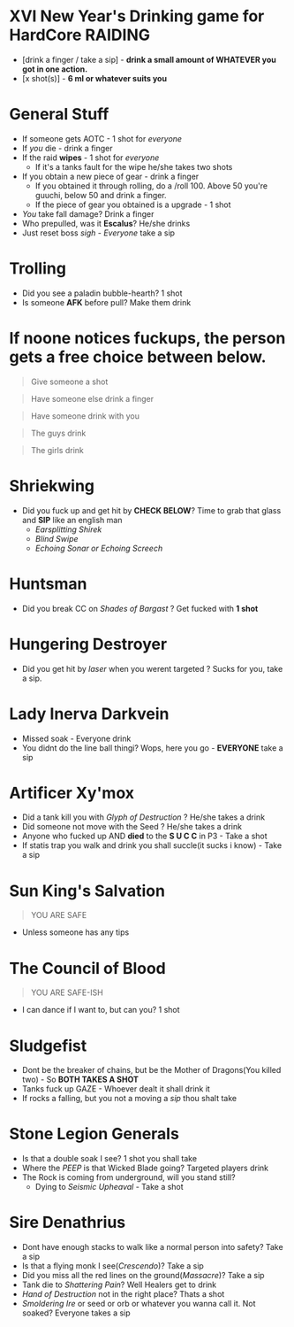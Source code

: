 # XVI New Year's Drinking game for HardCore RAIDING
* [drink a finger / take a sip] - **drink a small amount of WHATEVER you got in one action.**
* [x shot(s)] - **6 ml or whatever suits you**

# General Stuff
* If someone gets AOTC - 1 shot for *everyone*
* If *you* die - drink a finger
* If the raid **wipes** - 1 shot for *everyone*
  * If it's a tanks fault for the wipe he/she takes two shots
* If you obtain a new piece of gear - drink a finger
  * If you obtained it through rolling, do a /roll 100. Above 50 you're guuchi, below 50 and drink a finger.
  * If the piece of gear you obtained is a upgrade - 1 shot
* *You* take fall damage? Drink a finger
* Who prepulled, was it **Escalus**? He/she drinks
* Just reset boss *sigh* - *Everyone* take a sip

# Trolling
* Did you see a paladin bubble-hearth? 1 shot
* Is someone **AFK** before pull? Make them drink

# If noone notices fuckups, the person gets a free choice between below.
> Give someone a shot

> Have someone else drink a finger

> Have someone drink with you

> The guys drink

> The girls drink

# Shriekwing
* Did you fuck up and get hit by **CHECK BELOW**? Time to grab that glass and **SIP** like an english man
  * *Earsplitting Shirek*
  * *Blind Swipe*
  * *Echoing Sonar or Echoing Screech*
  
# Huntsman
* Did you break CC on *Shades of Bargast* ? Get fucked with **1 shot**

# Hungering Destroyer
* Did you get hit by *laser* when you werent targeted ? Sucks for you, take a sip.

# Lady Inerva Darkvein
* Missed soak - Everyone drink
* You didnt do the line ball thingi? Wops, here you go - **EVERYONE** take a sip

# Artificer Xy'mox
* Did a tank kill you with *Glyph of Destruction* ? He/she takes a drink
* Did someone not move with the Seed ? He/she takes a drink
* Anyone who fucked up AND **died** to the **S U C C** in P3 - Take a shot
* If statis trap you walk and drink you shall succle(it sucks i know) - Take a sip

# Sun King's Salvation
> YOU ARE SAFE
* Unless someone has any tips

# The Council of Blood
> YOU ARE SAFE-ISH
* I can dance if I want to, but can you? 1 shot

# Sludgefist
* Dont be the breaker of chains, but be the Mother of Dragons(You killed two) - So **BOTH TAKES A SHOT**
* Tanks fuck up GAZE - Whoever dealt it shall drink it
* If rocks a falling, but you not a moving a *sip* thou shalt take

# Stone Legion Generals
* Is that a double soak I see? 1 shot you shall take
* Where the *PEEP* is that Wicked Blade going? Targeted players drink
* The Rock is coming from underground, will you stand still?
  * Dying to *Seismic Upheaval* - Take a shot
  
# Sire Denathrius
* Dont have enough stacks to walk like a normal person into safety? Take a sip
* Is that a flying monk I see(*Crescendo*)? Take a sip
* Did you miss all the red lines on the ground(*Massacre*)? Take a sip
* Tank die to *Shattering Pain*? Well Healers get to drink
* *Hand of Destruction* not in the right place? Thats a shot
* *Smoldering Ire* or seed or orb or whatever you wanna call it. Not soaked? Everyone takes a sip
